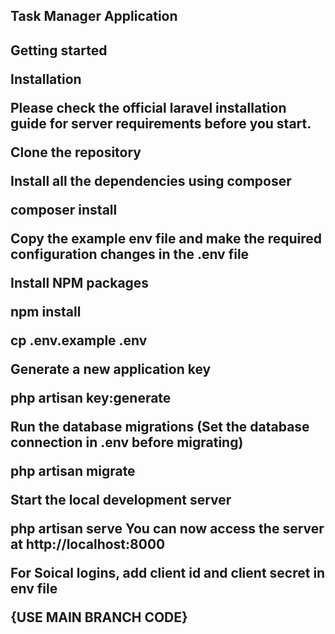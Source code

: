 <h2>Task Manager Application<h2/>

Getting started

Installation

Please check the official laravel installation guide for server requirements before you start. 



Clone the repository

Install all the dependencies using composer

composer install

Copy the example env file and make the required configuration changes in the .env file

Install NPM packages

npm install

cp .env.example .env

Generate a new application key

php artisan key:generate

Run the database migrations (Set the database connection in .env before migrating)

php artisan migrate

Start the local development server

php artisan serve
You can now access the server at http://localhost:8000

For Soical logins, add client id and client secret in env file

{USE MAIN BRANCH CODE}

